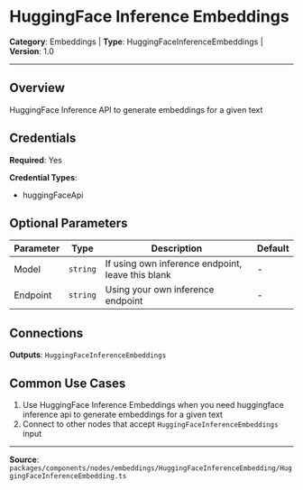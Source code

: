 # HuggingFace Inference Embeddings

**Category**: Embeddings | **Type**: HuggingFaceInferenceEmbeddings | **Version**: 1.0

---

## Overview

HuggingFace Inference API to generate embeddings for a given text

## Credentials

**Required**: Yes

**Credential Types**:
- huggingFaceApi

## Optional Parameters

| Parameter | Type | Description | Default |
|-----------|------|-------------|---------|
| Model | `string` | If using own inference endpoint, leave this blank | - |
| Endpoint | `string` | Using your own inference endpoint | - |

## Connections

**Outputs**: `HuggingFaceInferenceEmbeddings`

## Common Use Cases

1. Use HuggingFace Inference Embeddings when you need huggingface inference api to generate embeddings for a given text
2. Connect to other nodes that accept `HuggingFaceInferenceEmbeddings` input

---

**Source**: `packages/components/nodes/embeddings/HuggingFaceInferenceEmbedding/HuggingFaceInferenceEmbedding.ts`